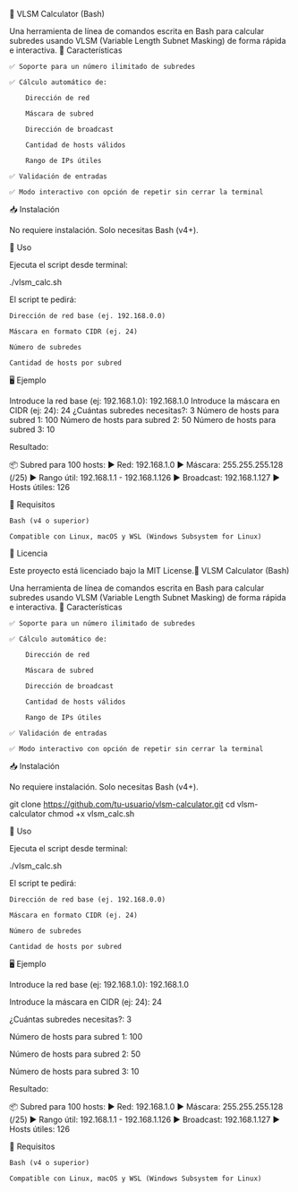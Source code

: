 📘 VLSM Calculator (Bash)

Una herramienta de línea de comandos escrita en Bash para calcular subredes usando VLSM (Variable Length Subnet Masking) de forma rápida e interactiva.
🚀 Características

    ✅ Soporte para un número ilimitado de subredes

    ✅ Cálculo automático de:

        Dirección de red

        Máscara de subred

        Dirección de broadcast

        Cantidad de hosts válidos

        Rango de IPs útiles

    ✅ Validación de entradas

    ✅ Modo interactivo con opción de repetir sin cerrar la terminal

📥 Instalación

No requiere instalación. Solo necesitas Bash (v4+).

🧪 Uso

Ejecuta el script desde terminal:

./vlsm_calc.sh

El script te pedirá:

    Dirección de red base (ej. 192.168.0.0)

    Máscara en formato CIDR (ej. 24)

    Número de subredes

    Cantidad de hosts por subred

🖥 Ejemplo

Introduce la red base (ej: 192.168.1.0): 192.168.1.0
Introduce la máscara en CIDR (ej: 24): 24
¿Cuántas subredes necesitas?: 3
Número de hosts para subred 1: 100
Número de hosts para subred 2: 50
Número de hosts para subred 3: 10

Resultado:

📦 Subred para 100 hosts:
  ▶ Red:           192.168.1.0
  ▶ Máscara:       255.255.255.128 (/25)
  ▶ Rango útil:    192.168.1.1 - 192.168.1.126
  ▶ Broadcast:     192.168.1.127
  ▶ Hosts útiles:  126

🧾 Requisitos

    Bash (v4 o superior)

    Compatible con Linux, macOS y WSL (Windows Subsystem for Linux)

📄 Licencia

Este proyecto está licenciado bajo la MIT License.📘 VLSM Calculator (Bash)

Una herramienta de línea de comandos escrita en Bash para calcular subredes usando VLSM (Variable Length Subnet Masking) de forma rápida e interactiva.
🚀 Características

    ✅ Soporte para un número ilimitado de subredes

    ✅ Cálculo automático de:

        Dirección de red

        Máscara de subred

        Dirección de broadcast

        Cantidad de hosts válidos

        Rango de IPs útiles

    ✅ Validación de entradas

    ✅ Modo interactivo con opción de repetir sin cerrar la terminal

📥 Instalación

No requiere instalación. Solo necesitas Bash (v4+).

git clone https://github.com/tu-usuario/vlsm-calculator.git
cd vlsm-calculator
chmod +x vlsm_calc.sh

🧪 Uso

Ejecuta el script desde terminal:

./vlsm_calc.sh

El script te pedirá:

    Dirección de red base (ej. 192.168.0.0)

    Máscara en formato CIDR (ej. 24)

    Número de subredes

    Cantidad de hosts por subred

🖥 Ejemplo

Introduce la red base (ej: 192.168.1.0): 192.168.1.0

Introduce la máscara en CIDR (ej: 24): 24

¿Cuántas subredes necesitas?: 3

Número de hosts para subred 1: 100

Número de hosts para subred 2: 50

Número de hosts para subred 3: 10

Resultado:

📦 Subred para 100 hosts:
  ▶ Red:           192.168.1.0
  ▶ Máscara:       255.255.255.128 (/25)
  ▶ Rango útil:    192.168.1.1 - 192.168.1.126
  ▶ Broadcast:     192.168.1.127
  ▶ Hosts útiles:  126

🧾 Requisitos

    Bash (v4 o superior)

    Compatible con Linux, macOS y WSL (Windows Subsystem for Linux)
